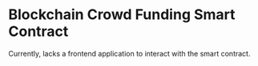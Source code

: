 # Blockchain Crowd Funding Smart Contract

Currently, lacks a frontend application to interact with the smart contract.